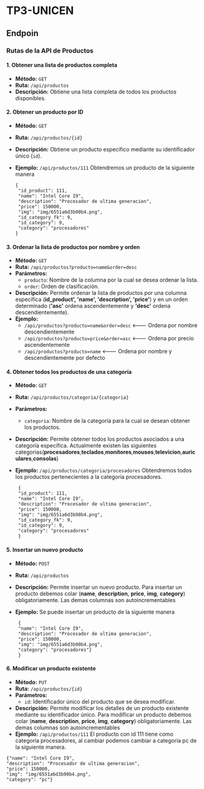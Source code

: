 # TP3-UNICEN

## Endpoin

### Rutas de la API de Productos

#### 1. Obtener una lista de productos completa

   - **Método:** `GET`
   - **Ruta:** `/api/productos`
   - **Descripción:** Obtiene una lista completa de todos los productos disponibles.

#### 2. Obtener un producto por ID

   - **Método:** `GET`
   - **Ruta:** `/api/productos/{id}`
   - **Descripción:** Obtiene un producto específico mediante su identificador único (`id`).
   - **Ejemplo:** `/api/productos/111` Obtendremos un producto de la siguiente manera 
       
         {
          "id_product": 111,  
          "name": "Intel Core I9",  
          "description": "Procesador de ultima generacion",  
          "price": 150000,  
          "img": "img/6551a6d3b90b4.png",     
          "id_category_fk": 9,    
          "id_category": 9,   
          "category": "procesadores"
         } 
       


#### 3. Ordenar la lista de productos por nombre y orden

   - **Método:** `GET`
   - **Ruta:** `/api/productos?producto=name&order=desc`
   - **Parámetros:**
     - `producto`: Nombre de la columna por la cual se desea ordenar la lista.
     - `order`: Orden de clasificación.
   - **Descripción:** Permite ordenar la lista de productos por una columna específica (**id_product', 'name', 'description', 'price'**) y en un orden determinado
    (**'asc'** ordena ascendentemente y **'desc'** ordena descendientemente).
   - **Ejemplo:**
     - `/api/productos?producto=name&order=desc`  <--- Ordena por nombre descendientemente 
     - `/api/productos?producto=price&order=asc`  <--- Ordena por precio ascendentemente 
     - `/api/productos?producto=name` <--- Ordena por nombre y descendientemente por defecto
    
#### 4. Obtener todos los productos de una categoría

   - **Método:** `GET`
   - **Ruta:** `/api/productos/categoria/{categoria}`
   - **Parámetros:**
     - `categoria`: Nombre de la categoría para la cual se desean obtener los productos.
   - **Descripción:** Permite obtener todos los productos asociados a una categoría específica. Actualmente existen las siguientes categorias(**procesadores**,**teclados**,**monitores**,**mouses**,**televicion**,**auriculares**,**consolas**)
   - **Ejemplo:**
       `/api/productos/categoria/procesadores`  Obtendremos todos los productos pertenecientes a la categoria procesadores. 
          
          {
          "id_product": 111,  
          "name": "Intel Core I9",  
          "description": "Procesador de ultima generacion",  
          "price": 150000,  
          "img": "img/6551a6d3b90b4.png",     
          "id_category_fk": 9,    
          "id_category": 9,   
          "category": "procesadores"
          }
         
#### 5. Insertar un nuevo producto

   - **Método:** `POST`
   - **Ruta:** `/api/productos`
   - **Descripción:** Permite insertar un nuevo producto. Para insertar un producto debemos colar (**name**, **description**, **price**, **img**, **category**) obligatoriamente. Las 
     demas columnas son autoincrementables
   - **Ejemplo:**  Se puede insertar un producto de la siguiente manera 

     
          {  
          "name": "Intel Core I9",  
          "description": "Procesador de ultima generacion",  
          "price": 150000,  
          "img": "img/6551a6d3b90b4.png",      
          "category": "procesadores"}
          }
         

#### 6. Modificar un producto existente

   - **Método:** `PUT`
   - **Ruta:** `/api/productos/{id}`
   - **Parámetros:**
     - `id`: Identificador único del producto que se desea modificar.
   - **Descripción:** Permite modificar los detalles de un producto existente mediante su identificador único. Para modificar un producto debemos colar (**name**, **description**, 
     **price**, **img**, **category**) obligatoriamente. Las demas columnas son autoincrementables
   - **Ejemplo:** `/api/productos/111`  El producto con id 111 tiene como categoria procesadores, al cambiar podemos cambiar a categoria pc de la siguiente manera.

     
    {"name": "Intel Core I9", 
    "description": "Procesador de ultima generacion",
    "price": 150000,
    "img": "img/6551a6d3b90b4.png",
    "category": "pc"}

